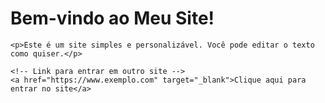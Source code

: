 <html lang="pt-BR">
<head>
    <meta charset="UTF-8">
    <meta name="viewport" content="width=device-width, initial-scale=1.0">
    <title>Meu Site Personalizado</title>
</head>
<body>
    <h1>Bem-vindo ao Meu Site!</h1>

    <p>Este é um site simples e personalizável. Você pode editar o texto como quiser.</p>

    <!-- Link para entrar em outro site -->
    <a href="https://www.exemplo.com" target="_blank">Clique aqui para entrar no site</a>
</body>
</html>

